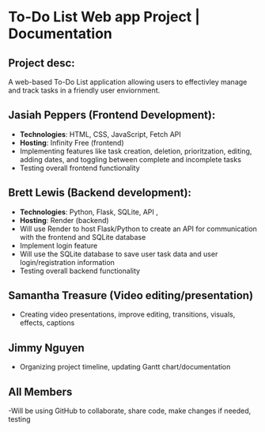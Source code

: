 # To-Do List Web app Project | Documentation 
## Project desc: 
A web-based To-Do List application allowing users to effectivley manage and track tasks in a friendly user enviornment. 
## Jasiah Peppers (Frontend Development): 
 - **Technologies**: HTML, CSS, JavaScript, Fetch API
 - **Hosting**: Infinity Free (frontend)
 - Implementing features like task creation, deletion, prioritzation, editing, adding dates, and toggling between complete and incomplete tasks
 - Testing overall frontend functionality 
## Brett Lewis (Backend development): 
 - **Technologies**: Python, Flask, SQLite, API ,
 - **Hosting**: Render (backend)
 - Will use Render to host Flask/Python to create an API for communication with the frontend and SQLite database
 - Implement login feature 
 - Will use the SQLite database to save user task data and user login/registration information
 - Testing overall backend functionality 
## Samantha Treasure (Video editing/presentation) 
 - Creating video presentations, improve editing, transitions, visuals, effects, captions 
## Jimmy Nguyen 
 - Organizing project timeline, updating Gantt chart/documentation 


## All Members 
-Will be using GitHub to collaborate, share code, make changes if needed, testing

